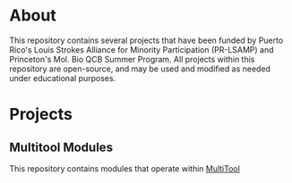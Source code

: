 # About
This repository contains several projects that have been funded by Puerto Rico's Louis Strokes Alliance for Minority Participation (PR-LSAMP) and Princeton's Mol. Bio QCB Summer Program. All projects within this repository are open-source, and may be used and modified as needed under educational purposes.

# Projects
## Multitool Modules
This repository contains modules that operate within [MultiTool](https://github.com/CharlesSanfiorenzo/Bioinformatics/tree/master/MultiTool)


